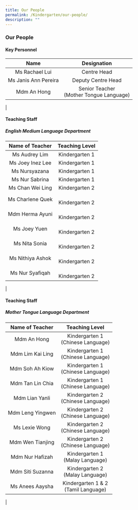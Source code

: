 ```yaml
---
title: Our People
permalink: /Kindergarten/our-people/
description: ""
---
```

### Our People

#### Key Personnel

| Name | Designation |
|:---:|:---:|
| Ms Rachael Lui | Centre Head<br> |
| Ms Janis Ann Pereira | Deputy Centre Head<br> |
|  Mdm An Hong |  Senior Teacher <br> (Mother Tongue Language) |
|

#### Teaching Staff
##### English Medium Language Department  

| Name of Teacher | Teaching Level |
|:---:|:---:|
| Ms Audrey Lim | Kindergarten 1<br> |
| Ms Joey Inez Lee | Kindergarten 1<br> |
|  Ms Nursyazana |  Kindergarten 1<br> |
|  Ms Nur Sabrina  |  Kindergarten 1<br> |
|  Ms Chan Wei Ling |  Kindergarten 2<br> |
|  Ms Charlene Quek |   <br>Kindergarten 2<br> |
|  Mdm Herma Ayuni |  <br> Kindergarten 2<br> |
|  Ms Joey Yuen |   <br>Kindergarten 2<br> |
|  Ms Nita Sonia |   <br>Kindergarten 2<br> |
|  Ms Nithiya Ashok |   <br>Kindergarten 2<br> |
|  Ms Nur Syafiqah |   <br>Kindergarten 2 |
|

#### Teaching Staff
##### Mother Tongue Language Department  

| Name of Teacher | Teaching Level |
|:---:|:---:|
| Mdm An Hong | Kindergarten 1<br> (Chinese Language)<br> |
| Mdm Lim Kai Ling | Kindergarten 1 <br>(Chinese Language)<br> |
| Mdm Soh Ah Kiow | Kindergarten 1 <br>(Chinese Language)<br> |
| Mdm Tan Lin Chia | Kindergarten 1 <br>(Chinese Language)<br> |
| Mdm Lian Yanli  |  Kindergarten 2<br> (Chinese Language)<br> |
| Mdm Leng Yingwen | Kindergarten 2<br> (Chinese Language)<br> |
| Ms Lexie Wong |  Kindergarten 2<br> (Chinese Language)<br> |
| Mdm Wen Tianjing |  Kindergarten 2<br> (Chinese Language)<br> |
|  Mdm Nur Hafizah |  Kindergarten 1<br> (Malay Language)<br> |
|  Mdm Siti Suzanna | Kindergarten 2 <br>(Malay Language)<br> |
|  Ms Anees Aaysha | Kindergarten 1 & 2<br> (Tamil Language) |
|